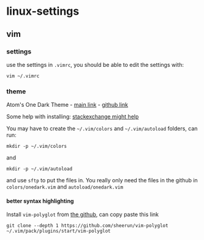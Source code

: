 # linux-settings

## vim

### settings

use the settings in `.vimrc`, you should be able to edit the settings with:
```
vim ~/.vimrc
```

### theme

Atom's One Dark Theme - [main link](https://vimcolorschemes.com/joshdick/onedark.vim) - [github link](https://vimcolorschemes.com/joshdick/onedark.vim)

Some help with installing: [stackexchange might help](https://apple.stackexchange.com/questions/243078/where-is-the-folder-with-color-schemes-used-by-vim)

You may have to create the `~/.vim/colors` and `~/.vim/autoload` folders, can run:
```
mkdir -p ~/.vim/colors
```
and
```
mkdir -p ~/.vim/autoload
```
and use `sftp` to put the files in. You really only need the files in the github in `colors/onedark.vim` and `autoload/onedark.vim`

#### better syntax highlighting

Install `vim-polyglot` from [the github](https://github.com/sheerun/vim-polyglot), can copy paste this link

```
git clone --depth 1 https://github.com/sheerun/vim-polyglot ~/.vim/pack/plugins/start/vim-polyglot
```

